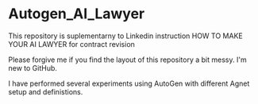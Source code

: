 # Autogen_AI_Lawyer
This repository is suplementarny to Linkedin instruction HOW TO MAKE YOUR AI LAWYER for contract revision

Please forgive me if you find the layout of this repository a bit messy. I'm new to GitHub.

I have performed several experiments using AutoGen with different Agnet setup and definistions.
